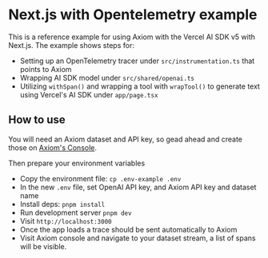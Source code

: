 # Next.js with Opentelemetry example

This is a reference example for using Axiom with the Vercel AI SDK v5 with Next.js. The example shows steps for:

- Setting up an OpenTelemetry tracer under `src/instrumentation.ts` that points to Axiom
- Wrapping AI SDK model under `src/shared/openai.ts`
- Utilizing `withSpan()` and wrapping a tool with `wrapTool()` to generate text using Vercel's AI SDK under `app/page.tsx`

## How to use

You will need an Axiom dataset and API key, so gead ahead and create those on [Axiom's Console](https://app.axiom.co/datasets).

Then prepare your environment variables

- Copy the environment file: `cp .env-example .env`
- In the new `.env` file, set OpenAI API key, and Axiom API key and dataset name
- Install deps: `pnpm install`
- Run development server `pnpm dev`
- Visit `http://localhost:3000`
- Once the app loads a trace should be sent automatically to Axiom
- Visit Axiom console and navigate to your dataset stream, a list of spans will be visible.
